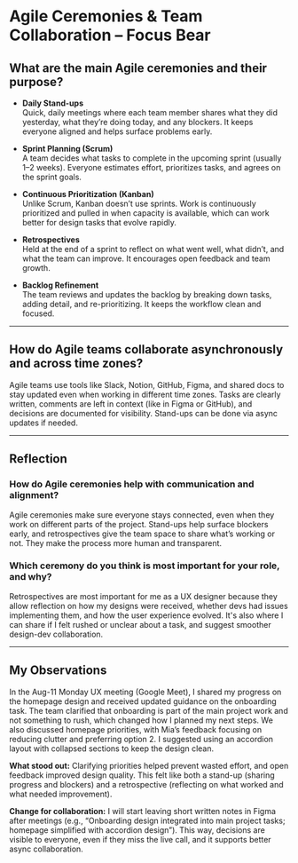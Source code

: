 # Agile Ceremonies & Team Collaboration – Focus Bear

## What are the main Agile ceremonies and their purpose?

- **Daily Stand-ups**  
Quick, daily meetings where each team member shares what they did yesterday, what they’re doing today, and any blockers. It keeps everyone aligned and helps surface problems early.

- **Sprint Planning (Scrum)**  
A team decides what tasks to complete in the upcoming sprint (usually 1–2 weeks). Everyone estimates effort, prioritizes tasks, and agrees on the sprint goals.

- **Continuous Prioritization (Kanban)**  
Unlike Scrum, Kanban doesn’t use sprints. Work is continuously prioritized and pulled in when capacity is available, which can work better for design tasks that evolve rapidly.

- **Retrospectives**  
Held at the end of a sprint to reflect on what went well, what didn’t, and what the team can improve. It encourages open feedback and team growth.

- **Backlog Refinement**  
The team reviews and updates the backlog by breaking down tasks, adding detail, and re-prioritizing. It keeps the workflow clean and focused.

---

## How do Agile teams collaborate asynchronously and across time zones?
Agile teams use tools like Slack, Notion, GitHub, Figma, and shared docs to stay updated even when working in different time zones. Tasks are clearly written, comments are left in context (like in Figma or GitHub), and decisions are documented for visibility. Stand-ups can be done via async updates if needed.

---

## Reflection

### How do Agile ceremonies help with communication and alignment?
Agile ceremonies make sure everyone stays connected, even when they work on different parts of the project. Stand-ups help surface blockers early, and retrospectives give the team space to share what’s working or not. They make the process more human and transparent.

### Which ceremony do you think is most important for your role, and why?
Retrospectives are most important for me as a UX designer because they allow reflection on how my designs were received, whether devs had issues implementing them, and how the user experience evolved. It's also where I can share if I felt rushed or unclear about a task, and suggest smoother design-dev collaboration.

---

## My Observations

In the Aug-11 Monday UX meeting (Google Meet), I shared my progress on the homepage design and received updated guidance on the onboarding task. The team clarified that onboarding is part of the main project work and not something to rush, which changed how I planned my next steps. We also discussed homepage priorities, with Mia’s feedback focusing on reducing clutter and preferring option 2. I suggested using an accordion layout with collapsed sections to keep the design clean.


**What stood out:** Clarifying priorities helped prevent wasted effort, and open feedback improved design quality. This felt like both a stand-up (sharing progress and blockers) and a retrospective (reflecting on what worked and what needed improvement).

**Change for collaboration:** I will start leaving short written notes in Figma after meetings (e.g., “Onboarding design integrated into main project tasks; homepage simplified with accordion design”). This way, decisions are visible to everyone, even if they miss the live call, and it supports better async collaboration.
